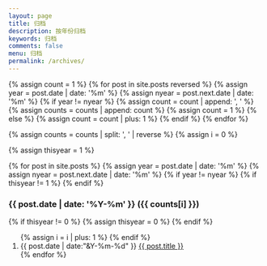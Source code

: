 ```yaml
---
layout: page
title: 归档
description: 按年份归档
keywords: 归档
comments: false
menu: 归档
permalink: /archives/
---
```


<section class="container posts-content">
{% assign count = 1 %}
{% for post in site.posts reversed %}
    {% assign year = post.date | date: '%m' %}
    {% assign nyear = post.next.date | date: '%m' %}
    {% if year != nyear %}
        {% assign count = count | append: ', ' %}
        {% assign counts = counts | append: count %}
        {% assign count = 1 %}
    {% else %}
        {% assign count = count | plus: 1 %}
    {% endif %}
{% endfor %}

{% assign counts = counts | split: ', ' | reverse %}
{% assign i = 0 %}

{% assign thisyear = 1 %}

{% for post in site.posts %}
    {% assign year = post.date | date: '%m' %}
    {% assign nyear = post.next.date | date: '%m' %}
    {% if year != nyear %}
        {% if thisyear != 1 %}
            </ol>
        {% endif %}
<h3>{{ post.date | date: '%Y-%m' }} ({{ counts[i] }})</h3>
        {% if thisyear != 0 %}
            {% assign thisyear = 0 %}
        {% endif %}
        <ol class="posts-list">
        {% assign i = i | plus: 1 %}
    {% endif %}
<li class="posts-list-item">
<span class="posts-list-meta">{{ post.date | date:"&Y-%m-%d" }}</span>
<a class="posts-list-name" href="{{ site.url }}{{ post.url }}">{{ post.title }}</a>
</li>
{% endfor %}
</ol>
</section>
